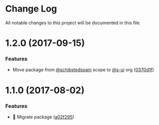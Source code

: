 # Change Log

All notable changes to this project will be documented in this file.

<a name="1.2.0"></a>
# 1.2.0 (2017-09-15)


### Features

* Move package from [@schibstedspain](https://github.com/schibstedspain) scope to [@s-ui](https://github.com/s-ui) org ([0370d1f](https://github.com/SUI-Components/sui/commit/0370d1f))



<a name="1.1.0"></a>
# 1.1.0 (2017-08-02)


### Features

* 🌈 Migrate package ([a02f295](https://github.com/SUI-Components/sui/commit/a02f295))



